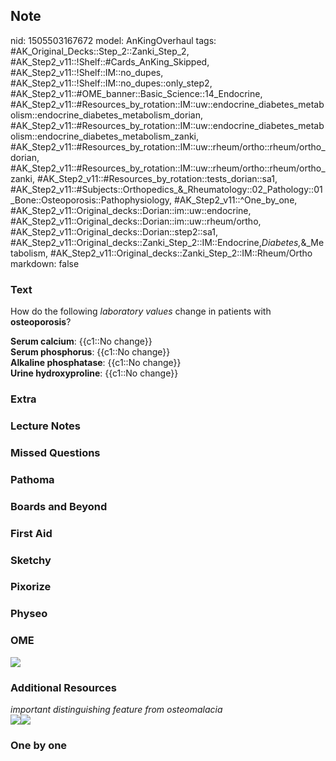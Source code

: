 ## Note
nid: 1505503167672
model: AnKingOverhaul
tags: #AK_Original_Decks::Step_2::Zanki_Step_2, #AK_Step2_v11::!Shelf::#Cards_AnKing_Skipped, #AK_Step2_v11::!Shelf::IM::no_dupes, #AK_Step2_v11::!Shelf::IM::no_dupes::only_step2, #AK_Step2_v11::#OME_banner::Basic_Science::14_Endocrine, #AK_Step2_v11::#Resources_by_rotation::IM::uw::endocrine_diabetes_metabolism::endocrine_diabetes_metabolism_dorian, #AK_Step2_v11::#Resources_by_rotation::IM::uw::endocrine_diabetes_metabolism::endocrine_diabetes_metabolism_zanki, #AK_Step2_v11::#Resources_by_rotation::IM::uw::rheum/ortho::rheum/ortho_dorian, #AK_Step2_v11::#Resources_by_rotation::IM::uw::rheum/ortho::rheum/ortho_zanki, #AK_Step2_v11::#Resources_by_rotation::tests_dorian::sa1, #AK_Step2_v11::#Subjects::Orthopedics_&_Rheumatology::02_Pathology::01_Bone::Osteoporosis::Pathophysiology, #AK_Step2_v11::^One_by_one, #AK_Step2_v11::Original_decks::Dorian::im::uw::endocrine, #AK_Step2_v11::Original_decks::Dorian::im::uw::rheum/ortho, #AK_Step2_v11::Original_decks::Dorian::step2::sa1, #AK_Step2_v11::Original_decks::Zanki_Step_2::IM::Endocrine,_Diabetes,_&_Metabolism, #AK_Step2_v11::Original_decks::Zanki_Step_2::IM::Rheum/Ortho
markdown: false

### Text
How do the following <i>laboratory values</i> change in patients
with <b>osteoporosis</b>?
<div>
  <b>Serum calcium</b>: {{c1::No change}}
</div>
<div>
  <b>Serum phosphorus</b>: {{c1::No change}}
</div>
<div>
  <b>Alkaline phosphatase</b>: {{c1::No change}}
</div>
<div>
  <b>Urine hydroxyproline</b>: {{c1::No change}}
</div>

### Extra


### Lecture Notes


### Missed Questions


### Pathoma


### Boards and Beyond


### First Aid


### Sketchy


### Pixorize


### Physeo


### OME
<div class="ome-widget">
  <a href=
  "https://onlinemeded.org/spa/endocrine?ref=anki"><img src="_OME_AnkiFlashcards_Topic_6.png"></a>
</div>

### Additional Resources
<div>
  <i>important distinguishing feature from osteomalacia</i>
</div>
<div></div>
<div>
  <img src="paste-1964397782106113.jpg" style="" class=
  ""><i><img src="paste-1969483023384577.jpg" style="" class=
  ""></i>
</div>

### One by one

